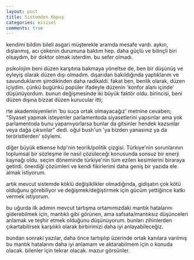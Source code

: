 ```yaml
---
layout: post
title: Sistemden Kopuş
categories: kisisel
comments: true
---
```


kendimi bildim bileli asgari müşterekle aramda mesafe vardı. aykırı, dışlanmış, acı çekenin durumuna baktım hep. daha güçlü ve bilinçli biri olsaydım, bir doktor olmak isterdim. bu sefer olmadı.

psikolojim beni düzen karşıtına bakmaya yöneltse de, ben bir düşünüş ve eyleyiş olarak düzen dışı olmadım. dışarıdan bakıldığında yaptıklarım ve savunduklarım şimdikinden daha radikaldi. fakat ben, benlik olarak, düzen içiydim. çünkü bugünkü popüler ifadeyle düzenin 'konfor alanı içinde' düşünüyordum. bunun değişmesinde iki büyük faktör oldu. birincisi, beni düzen dışına bizzat düzen kurucular itti;

rte akademisyenlerin 'bu suça ortak olmayacağız' metnine cevaben; “Siyaset yapmak isteyenler parlamentoda siyasetlerini yapsınlar ama yok parlamentoda bunu yapamıyorlarsa bunlar da gitsinler hendek kazsınlar veya dağa çıksınlar” dedi. oğul bush'un 'ya bizden yanasınız ya da teröristlerden' söylemi.

diğer büyük etkense hdp'nin teorik/politik çizgisi. Türkiye'nin sorunlarının toplumsal bir sözleşme ile nasıl çözüleceği konusunda sonsuz bir enerji kaynağı oldu. seçim döneminde türkiye'nin tüm ezilen kesimlerini biraraya getirdi. önerdiği çözümleri ve kendi fikirlerimi daha geniş bir yazıda ele almak istiyorum.

artık mevcut sistemde köklü değişiklikler olmadığında, gidişatın çok kötü olduğunu görebiliyor ve değişmek/değiştirmek için gücüm yettiğince katkı vermek istiyorum. 

bu uğurda ilk adımın mevcut tartışma ortamımızdaki mantık hatalarını giderebilmek için, mantıklı gibi görünen, ama safsata/mantıksız düşünceleri anlamak ve teşhir etmek olduğunu düşünüyorum. bunları zihinlerden çıkartabilirsek karşılıklı olarak birbirimizi daha iyi anlayabileceğiz.

bundan sonraki yazılar, daha önce tartışılıp üzerinde ortak kanılara varılmış bu mantık hatalarını daha iyi anlamam ve aktarabilmem için o konuda olacak. bilenler için tekrar olacak. mazur görsünler.
